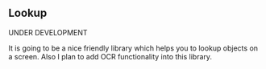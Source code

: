 ## Lookup

UNDER DEVELOPMENT

It is going to be a nice friendly library which helps you to lookup objects on a screen. Also I plan to add OCR functionality into this library.
